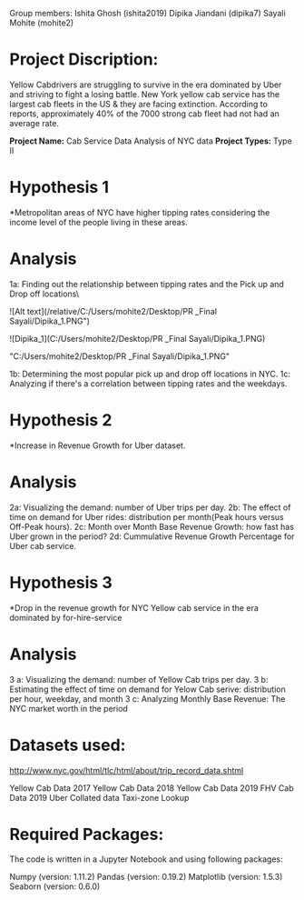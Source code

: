 
Group members:
Ishita Ghosh (ishita2019)
Dipika Jiandani (dipika7)
Sayali Mohite (mohite2)

# Project Discription:
Yellow Cabdrivers are struggling to survive in the era dominated by Uber and striving to fight a losing battle. New York yellow cab service has the largest cab fleets in the US & they are facing extinction. According to reports, approximately 40% of the 7000 strong cab fleet had not had an average rate.

**Project Name:** Cab Service Data Analysis of NYC data
**Project Types:** Type II

# Hypothesis 1 
*Metropolitan areas of NYC have higher tipping rates considering the income level of the people living in these areas.
# Analysis
1a: Finding out the relationship between tipping rates and the Pick up and Drop off locations\

![Alt text](/relative/C:/Users/mohite2/Desktop/PR _Final Sayali/Dipika_1.PNG")

![Dipika_1](C:/Users/mohite2/Desktop/PR _Final Sayali/Dipika_1.PNG)

"C:/Users/mohite2/Desktop/PR _Final Sayali/Dipika_1.PNG"

1b: Determining the most popular pick up and drop off locations in NYC.
1c: Analyzing if there's a correlation between tipping rates and the weekdays.

# Hypothesis 2 
*Increase in Revenue Growth for Uber dataset.
# Analysis
2a: Visualizing the demand: number of Uber trips per day.
2b: The effect of time on demand for Uber rides: distribution per month(Peak hours versus Off-Peak hours).
2c: Month over Month Base Revenue Growth: how fast has Uber grown in the period?
2d: Cummulative Revenue Growth Percentage for Uber cab service.

# Hypothesis 3
*Drop in the revenue growth for NYC Yellow cab service in the era dominated by for-hire-service
# Analysis
3 a: Visualizing the demand: number of Yellow Cab trips per day.
3 b: Estimating the effect of time on demand for Yelow Cab serive: distribution per hour, weekday, and month
3 c: Analyzing Monthly Base Revenue: The NYC market worth in the period

# Datasets used:
http://www.nyc.gov/html/tlc/html/about/trip_record_data.shtml

Yellow Cab Data 2017
Yellow Cab Data 2018
Yellow Cab Data 2019
FHV Cab Data 2019
Uber Collated data
Taxi-zone Lookup 

 
# Required Packages:
The code is written in a Jupyter Notebook and using following packages:

Numpy (version: 1.11.2)
Pandas (version: 0.19.2)
Matplotlib (version: 1.5.3)
Seaborn (version: 0.6.0)


